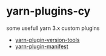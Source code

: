 # yarn-plugins-cy

some usefull yarn 3.x custom plugins

- [yarn-plugin-version-tools](./packages/yarn-plugin-version-tools/readme.md)
- [yarn-plugin-manifest](./packages/yarn-plugin-manifest/readme.md)